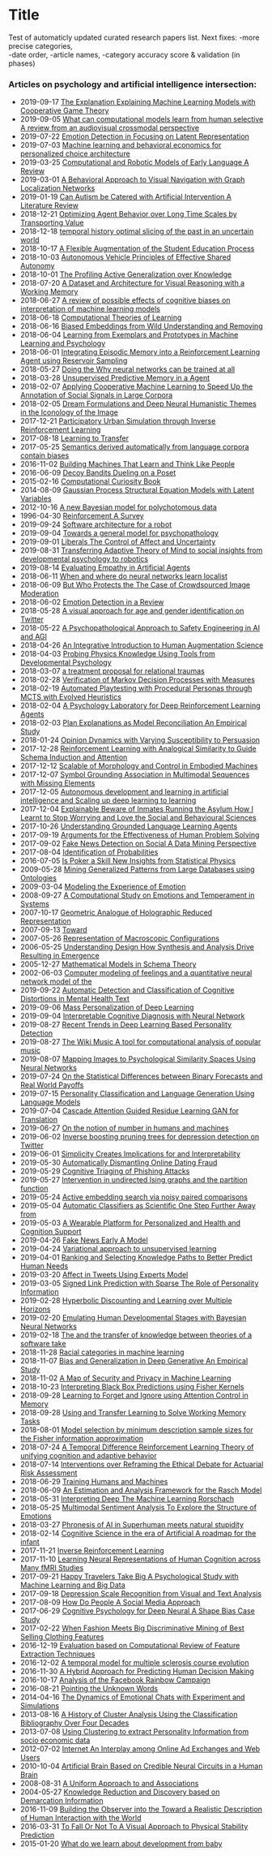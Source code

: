 # Title
Test of automaticly updated curated research papers list.
Next fixes: 
-more precise categories,  
-date order, 
-article names, 
-category accuracy score & validation (in phases)

### Articles on psychology and artificial intelligence intersection:
    
- 2019-09-17 [The Explanation Explaining Machine Learning Models with Cooperative Game Theory](https://arxiv.org/pdf/1909.08128)
- 2019-09-05 [What can computational models learn from human selective A review from an audiovisual crossmodal perspective](https://arxiv.org/pdf/1909.05654)
- 2019-07-22 [Emotion Detection in Focusing on Latent Representation](https://arxiv.org/pdf/1907.09369)
- 2019-07-03 [Machine learning and behavioral economics for personalized choice architecture](https://arxiv.org/pdf/1907.02100)
- 2019-03-25 [Computational and Robotic Models of Early Language A Review](https://arxiv.org/pdf/1903.10246)
- 2019-03-01 [A Behavioral Approach to Visual Navigation with Graph Localization Networks](https://arxiv.org/pdf/1903.00445)
- 2019-01-19 [Can Autism be Catered with Artificial Intervention A Literature Review](https://arxiv.org/pdf/1803.05181)
- 2018-12-21 [Optimizing Agent Behavior over Long Time Scales by Transporting Value](https://arxiv.org/pdf/1810.06721)
- 2018-12-18 [temporal history optimal slicing of the past in an uncertain world](https://arxiv.org/pdf/1712.07165)
- 2018-10-17 [A Flexible Augmentation of the Student Education Process](https://arxiv.org/pdf/1810.09845)
- 2018-10-03 [Autonomous Vehicle Principles of Effective Shared Autonomy](https://arxiv.org/pdf/1810.01835)
- 2018-10-01 [The Profiling Active Generalization over Knowledge](https://arxiv.org/pdf/1810.00782)
- 2018-07-20 [A Dataset and Architecture for Visual Reasoning with a Working Memory](https://arxiv.org/pdf/1803.06092)
- 2018-06-27 [A review of possible effects of cognitive biases on interpretation of machine learning models](https://arxiv.org/pdf/1804.02969)
- 2018-06-18 [Computational Theories of Learning](https://arxiv.org/pdf/1802.10546)
- 2018-06-16 [Biased Embeddings from Wild Understanding and Removing](https://arxiv.org/pdf/1806.06301)
- 2018-06-04 [Learning from Exemplars and Prototypes in Machine Learning and Psychology](https://arxiv.org/pdf/1806.01130)
- 2018-06-01 [Integrating Episodic Memory into a Reinforcement Learning Agent using Reservoir Sampling](https://arxiv.org/pdf/1806.00540)
- 2018-05-27 [Doing the Why neural networks can be trained at all](https://arxiv.org/pdf/1805.04928)
- 2018-03-28 [Unsupervised Predictive Memory in a Agent](https://arxiv.org/pdf/1803.10760)
- 2018-02-07 [Applying Cooperative Machine Learning to Speed Up the Annotation of Social Signals in Large Corpora](https://arxiv.org/pdf/1802.02565)
- 2018-02-05 [Dream Formulations and Deep Neural Humanistic Themes in the Iconology of the Image](https://arxiv.org/pdf/1802.01274)
- 2017-12-21 [Participatory Urban Simulation through Inverse Reinforcement Learning](https://arxiv.org/pdf/1712.07887)
- 2017-08-18 [Learning to Transfer](https://arxiv.org/pdf/1708.05629)
- 2017-05-25 [Semantics derived automatically from language corpora contain biases](https://arxiv.org/pdf/1608.07187)
- 2016-11-02 [Building Machines That Learn and Think Like People](https://arxiv.org/pdf/1604.00289)
- 2016-06-09 [Decoy Bandits Dueling on a Poset](https://arxiv.org/pdf/1602.02706)
- 2015-02-16 [Computational Curiosity Book](https://arxiv.org/pdf/1502.04780)
- 2014-08-09 [Gaussian Process Structural Equation Models with Latent Variables](https://arxiv.org/pdf/1408.2042)
- 2012-10-16 [A new Bayesian model for polychotomous data](https://arxiv.org/pdf/1210.4844)
- 1996-04-30 [Reinforcement A Survey](https://arxiv.org/pdf/cs/9605103)
- 2019-09-24 [Software architecture for a robot](https://arxiv.org/pdf/1909.10823)
- 2019-09-04 [Towards a general model for psychopathology](https://arxiv.org/pdf/1909.02199)
- 2019-09-01 [Liberals The Control of Affect and Uncertainty](https://arxiv.org/pdf/1908.03106)
- 2019-08-31 [Transferring Adaptive Theory of Mind to social insights from developmental psychology to robotics](https://arxiv.org/pdf/1909.00197)
- 2019-08-14 [Evaluating Empathy in Artificial Agents](https://arxiv.org/pdf/1908.05341)
- 2018-06-11 [When and where do neural networks learn localist](https://arxiv.org/pdf/1806.03934)
- 2018-06-09 [But Who Protects the The Case of Crowdsourced Image Moderation](https://arxiv.org/pdf/1804.10999)
- 2018-06-02 [Emotion Detection in a Review](https://arxiv.org/pdf/1806.00674)
- 2018-05-28 [A visual approach for age and gender identification on Twitter](https://arxiv.org/pdf/1805.11166)
- 2018-05-22 [A Psychopathological Approach to Safety Engineering in AI and AGI](https://arxiv.org/pdf/1805.08915)
- 2018-04-26 [An Integrative Introduction to Human Augmentation Science](https://arxiv.org/pdf/1804.10521)
- 2018-04-03 [Probing Physics Knowledge Using Tools from Developmental Psychology](https://arxiv.org/pdf/1804.01128)
- 2018-03-07 [a treatment proposal for relational traumas](https://arxiv.org/pdf/1701.04675)
- 2018-02-28 [Verification of Markov Decision Processes with Measures](https://arxiv.org/pdf/1803.00091)
- 2018-02-19 [Automated Playtesting with Procedural Personas through MCTS with Evolved Heuristics](https://arxiv.org/pdf/1802.06881)
- 2018-02-04 [A Psychology Laboratory for Deep Reinforcement Learning Agents](https://arxiv.org/pdf/1801.08116)
- 2018-02-03 [Plan Explanations as Model Reconciliation An Empirical Study](https://arxiv.org/pdf/1802.01013)
- 2018-01-24 [Opinion Dynamics with Varying Susceptibility to Persuasion](https://arxiv.org/pdf/1801.07863)
- 2017-12-28 [Reinforcement Learning with Analogical Similarity to Guide Schema Induction and Attention](https://arxiv.org/pdf/1712.10070)
- 2017-12-12 [Scalable of Morphology and Control in Embodied Machines](https://arxiv.org/pdf/1706.06133)
- 2017-12-07 [Symbol Grounding Association in Multimodal Sequences with Missing Elements](https://arxiv.org/pdf/1511.04401)
- 2017-12-05 [Autonomous development and learning in artificial intelligence and Scaling up deep learning to learning](https://arxiv.org/pdf/1712.01626)
- 2017-12-04 [Explainable Beware of Inmates Running the Asylum How I Learnt to Stop Worrying and Love the Social and Behavioural Sciences](https://arxiv.org/pdf/1712.00547)
- 2017-10-26 [Understanding Grounded Language Learning Agents](https://arxiv.org/pdf/1710.09867)
- 2017-09-19 [Arguments for the Effectiveness of Human Problem Solving](https://arxiv.org/pdf/1506.02930)
- 2017-09-02 [Fake News Detection on Social A Data Mining Perspective](https://arxiv.org/pdf/1708.01967)
- 2017-08-04 [Identification of Probabilities](https://arxiv.org/pdf/1708.01611)
- 2016-07-05 [Is Poker a Skill New Insights from Statistical Physics](https://arxiv.org/pdf/1503.08683)
- 2009-05-28 [Mining Generalized Patterns from Large Databases using Ontologies](https://arxiv.org/pdf/0905.4713)
- 2009-03-04 [Modeling the Experience of Emotion](https://arxiv.org/pdf/0903.0735)
- 2008-09-27 [A Computational Study on Emotions and Temperament in Systems](https://arxiv.org/pdf/0809.4784)
- 2007-10-17 [Geometric Analogue of Holographic Reduced Representation](https://arxiv.org/pdf/0710.2611)
- 2007-09-13 [Toward](https://arxiv.org/pdf/0709.2065)
- 2007-05-26 [Representation of Macroscopic Configurations](https://arxiv.org/pdf/0705.3898)
- 2006-05-25 [Understanding Design How Synthesis and Analysis Drive Resulting in Emergence](https://arxiv.org/pdf/cs/0605120)
- 2005-12-27 [Mathematical Models in Schema Theory](https://arxiv.org/pdf/cs/0512099)
- 2002-06-03 [Computer modeling of feelings and a quantitative neural network model of the](https://arxiv.org/pdf/cs/0206008)
- 2019-09-22 [Automatic Detection and Classification of Cognitive Distortions in Mental Health Text](https://arxiv.org/pdf/1909.07502)
- 2019-09-06 [Mass Personalization of Deep Learning](https://arxiv.org/pdf/1909.02803)
- 2019-09-04 [Interpretable Cognitive Diagnosis with Neural Network](https://arxiv.org/pdf/1908.08733)
- 2019-08-27 [Recent Trends in Deep Learning Based Personality Detection](https://arxiv.org/pdf/1908.03628)
- 2019-08-27 [The Wiki Music A tool for computational analysis of popular music](https://arxiv.org/pdf/1908.10275)
- 2019-08-07 [Mapping Images to Psychological Similarity Spaces Using Neural Networks](https://arxiv.org/pdf/1804.07758)
- 2019-07-24 [On the Statistical Differences between Binary Forecasts and Real World Payoffs](https://arxiv.org/pdf/1907.11162)
- 2019-07-15 [Personality Classification and Language Generation Using Language Models](https://arxiv.org/pdf/1907.06333)
- 2019-07-04 [Cascade Attention Guided Residue Learning GAN for Translation](https://arxiv.org/pdf/1907.01826)
- 2019-06-27 [On the notion of number in humans and machines](https://arxiv.org/pdf/1906.12213)
- 2019-06-02 [Inverse boosting pruning trees for depression detection on Twitter](https://arxiv.org/pdf/1906.00398)
- 2019-06-01 [Simplicity Creates Implications for and Interpretability](https://arxiv.org/pdf/1809.04578)
- 2019-05-30 [Automatically Dismantling Online Dating Fraud](https://arxiv.org/pdf/1905.12593)
- 2019-05-29 [Cognitive Triaging of Phishing Attacks](https://arxiv.org/pdf/1905.02162)
- 2019-05-27 [Intervention in undirected Ising graphs and the partition function](https://arxiv.org/pdf/1905.11502)
- 2019-05-24 [Active embedding search via noisy paired comparisons](https://arxiv.org/pdf/1905.04363)
- 2019-05-04 [Automatic Classifiers as Scientific One Step Further Away from](https://arxiv.org/pdf/1812.08255)
- 2019-05-03 [A Wearable Platform for Personalized and Health and Cognition Support](https://arxiv.org/pdf/1905.01352)
- 2019-04-26 [Fake News Early A Model](https://arxiv.org/pdf/1904.11679)
- 2019-04-24 [Variational approach to unsupervised learning](https://arxiv.org/pdf/1904.10869)
- 2019-04-01 [Ranking and Selecting Knowledge Paths to Better Predict Human Needs](https://arxiv.org/pdf/1904.00676)
- 2019-03-20 [Affect in Tweets Using Experts Model](https://arxiv.org/pdf/1904.00762)
- 2019-03-05 [Signed Link Prediction with Sparse The Role of Personality Information](https://arxiv.org/pdf/1903.02125)
- 2019-02-28 [Hyperbolic Discounting and Learning over Multiple Horizons](https://arxiv.org/pdf/1902.06865)
- 2019-02-20 [Emulating Human Developmental Stages with Bayesian Neural Networks](https://arxiv.org/pdf/1902.07579)
- 2019-02-18 [The and the transfer of knowledge between theories of a software take](https://arxiv.org/pdf/1903.03418)
- 2018-11-28 [Racial categories in machine learning](https://arxiv.org/pdf/1811.11668)
- 2018-11-07 [Bias and Generalization in Deep Generative An Empirical Study](https://arxiv.org/pdf/1811.03259)
- 2018-11-02 [A Map of Security and Privacy in Machine Learning](https://arxiv.org/pdf/1811.01134)
- 2018-10-23 [Interpreting Black Box Predictions using Fisher Kernels](https://arxiv.org/pdf/1810.10118)
- 2018-09-28 [Learning to Forget and Ignore using Attention Control in Memory](https://arxiv.org/pdf/1809.11087)
- 2018-09-28 [Using and Transfer Learning to Solve Working Memory Tasks](https://arxiv.org/pdf/1809.10847)
- 2018-08-01 [Model selection by minimum description sample sizes for the Fisher information approximation](https://arxiv.org/pdf/1808.00212)
- 2018-07-24 [A Temporal Difference Reinforcement Learning Theory of unifying cognition and adaptive behavior](https://arxiv.org/pdf/1807.08941)
- 2018-07-14 [Interventions over Reframing the Ethical Debate for Actuarial Risk Assessment](https://arxiv.org/pdf/1712.08238)
- 2018-06-29 [Training Humans and Machines](https://arxiv.org/pdf/1807.08655)
- 2018-06-09 [An Estimation and Analysis Framework for the Rasch Model](https://arxiv.org/pdf/1806.03551)
- 2018-05-31 [Interpreting Deep The Machine Learning Rorschach](https://arxiv.org/pdf/1806.00148)
- 2018-05-25 [Multimodal Sentiment Analysis To Explore the Structure of Emotions](https://arxiv.org/pdf/1805.10205)
- 2018-03-27 [Phronesis of AI in Superhuman meets natural stupidity](https://arxiv.org/pdf/1803.11244)
- 2018-02-14 [Cognitive Science in the era of Artificial A roadmap for the infant](https://arxiv.org/pdf/1607.08723)
- 2017-11-21 [Inverse Reinforcement Learning](https://arxiv.org/pdf/1703.09842)
- 2017-11-10 [Learning Neural Representations of Human Cognition across Many fMRI Studies](https://arxiv.org/pdf/1710.11438)
- 2017-09-21 [Happy Travelers Take Big A Psychological Study with Machine Learning and Big Data](https://arxiv.org/pdf/1709.07584)
- 2017-09-18 [Depression Scale Recognition from Visual and Text Analysis](https://arxiv.org/pdf/1709.05865)
- 2017-08-09 [How Do People A Social Media Approach](https://arxiv.org/pdf/1708.02900)
- 2017-06-29 [Cognitive Psychology for Deep Neural A Shape Bias Case Study](https://arxiv.org/pdf/1706.08606)
- 2017-02-22 [When Fashion Meets Big Discriminative Mining of Best Selling Clothing Features](https://arxiv.org/pdf/1611.03915)
- 2016-12-19 [Evaluation based on Computational Review of Feature Extraction Techniques](https://arxiv.org/pdf/1612.06259)
- 2016-12-02 [A temporal model for multiple sclerosis course evolution](https://arxiv.org/pdf/1612.00615)
- 2016-11-30 [A Hybrid Approach for Predicting Human Decision Making](https://arxiv.org/pdf/1611.10228)
- 2016-10-17 [Analysis of the Facebook Rainbow Campaign](https://arxiv.org/pdf/1610.05358)
- 2016-08-21 [Pointing the Unknown Words](https://arxiv.org/pdf/1603.08148)
- 2014-04-16 [The Dynamics of Emotional Chats with Experiment and Simulations](https://arxiv.org/pdf/1404.4191)
- 2013-08-16 [A History of Cluster Analysis Using the Classification Bibliography Over Four Decades](https://arxiv.org/pdf/1209.0125)
- 2013-07-08 [Using Clustering to extract Personality Information from socio economic data](https://arxiv.org/pdf/1307.1998)
- 2012-07-02 [Internet An Interplay among Online Ad Exchanges and Web Users](https://arxiv.org/pdf/1206.1754)
- 2010-10-04 [Artificial Brain Based on Credible Neural Circuits in a Human Brain](https://arxiv.org/pdf/1008.5161)
- 2008-08-31 [A Uniform Approach to and Associations](https://arxiv.org/pdf/0809.0124)
- 2004-05-27 [Knowledge Reduction and Discovery based on Demarcation Information](https://arxiv.org/pdf/cs/0405104)
- 2016-11-09 [Building the Observer into the Toward a Realistic Description of Human Interaction with the World](https://arxiv.org/pdf/1411.3405)
- 2016-03-31 [To Fall Or Not To A Visual Approach to Physical Stability Prediction](https://arxiv.org/pdf/1604.00066)
- 2015-01-20 [What do we learn about development from baby](https://arxiv.org/pdf/1501.04796)